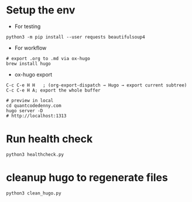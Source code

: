 # Setup the env

- For testing
```
python3 -m pip install --user requests beautifulsoup4
```

- For workflow
```
# export .org to .md via ox-hugo
brew install hugo
```
- ox-hugo export
```
C-c C-e H H   ; (org-export-dispatch → Hugo → export current subtree)
C-c C-e H A; export the whole buffer

# preview in local
cd quantcodedenny.com
hugo server -D
# http://localhost:1313
```
# Run health check
```
python3 healthcheck.py
```
# cleanup hugo to regenerate files
```
python3 clean_hugo.py
```
